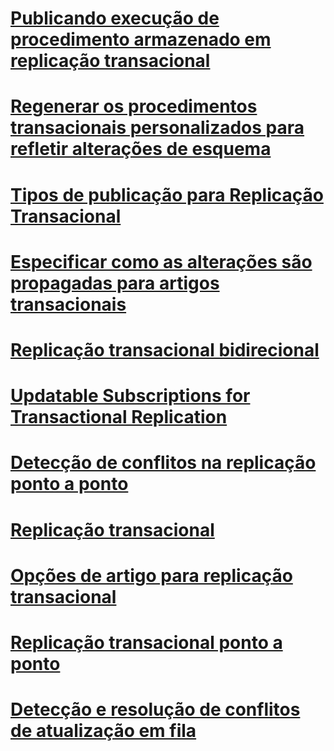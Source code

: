 # [Publicando execução de procedimento armazenado em replicação transacional](publishing-stored-procedure-execution-in-transactional-replication.md)
# [Regenerar os procedimentos transacionais personalizados para refletir alterações de esquema](regenerate-custom-transactional-procedures-to-reflect-schema-changes.md)
# [Tipos de publicação para Replicação Transacional](publication-types-for-transactional-replication.md)
# [Especificar como as alterações são propagadas para artigos transacionais](specify-how-changes-are-propagated-for-transactional-articles.md)
# [Replicação transacional bidirecional](bidirectional-transactional-replication.md)
# [Updatable Subscriptions for Transactional Replication](updatable-subscriptions-for-transactional-replication.md)
# [Detecção de conflitos na replicação ponto a ponto](conflict-detection-in-peer-to-peer-replication.md)
# [Replicação transacional](transactional-replication.md)
# [Opções de artigo para replicação transacional](article-options-for-transactional-replication.md)
# [Replicação transacional ponto a ponto](peer-to-peer-transactional-replication.md)
# [Detecção e resolução de conflitos de atualização em fila](queued-updating-conflict-detection-and-resolution.md)
